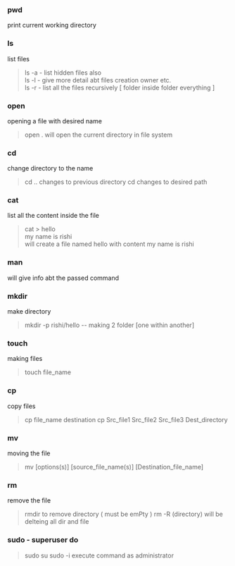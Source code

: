 ### pwd 
print current working directory

### ls 
list files
> ls -a - list hidden files also\
> ls -l - give more detail abt files creation owner etc.\
> ls -r - list all the files recursively [ folder inside folder everything ]

### open <name>
opening a file with desired name 
> open . will open the current directory in file system
 
### cd <name>
change directory to the name 
> cd .. changes to previous directory
> cd <path> changes to desired path 

### cat 
list all the content inside the file 
> cat > hello            
> my name is rishi\
>will create a file named hello with content my name is rishi

### man <command>
will give info abt the passed command

### mkdir 
make directory 
> mkdir -p rishi/hello -- making 2 folder [one within another]

### touch
making files 
> touch file_name

### cp
copy files 
> cp file_name destination
> cp Src_file1 Src_file2 Src_file3 Dest_directory


### mv
moving the file
> mv [options(s)] [source_file_name(s)] [Destination_file_name]

### rm 
remove the file 
> rmdir to remove directory ( must be emPty )
> rm -R (directory) will be delteing all dir and file

### sudo - superuser do
> sudo su
> sudo -i
execute command as administrator

